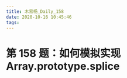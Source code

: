 ```yaml
---
title: 木易杨_Daily_158
date: 2020-10-16 10:45:46
tags:
---
```


# 第 158 题：如何模拟实现 Array.prototype.splice
## 